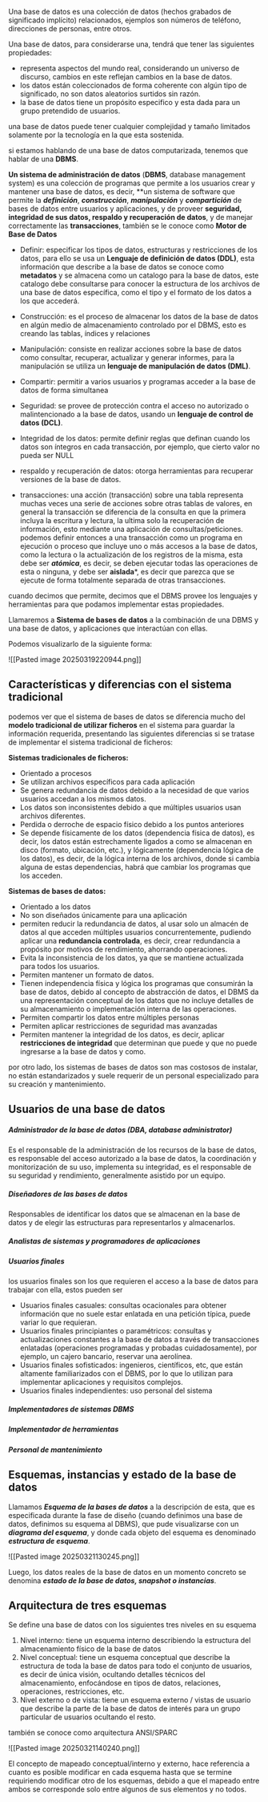 Una base de datos es una colección de datos (hechos grabados de significado implícito) relacionados, ejemplos son números de teléfono, direcciones de personas, entre otros. 

Una base de datos, para considerarse una, tendrá que tener las siguientes propiedades:

* representa aspectos del mundo real, considerando un universo de discurso, cambios en este reflejan cambios en la base de datos.
* los datos están coleccionados de forma coherente con algún tipo de significado, no son datos aleatorios surtidos sin razón.
* la base de datos tiene un propósito especifico y esta dada para un grupo pretendido de usuarios.

una base de datos puede tener cualquier complejidad y tamaño limitados solamente por la tecnología en la que esta sostenida.

si estamos hablando de una base de datos computarizada, tenemos que hablar de una **DBMS**. 

**Un sistema de administración de datos** (**DBMS**, database management system) es una colección de programas que permite a los usuarios crear y mantener una base de datos, es decir, **un sistema de software que permite la ***definición***, ***construcción***, ***manipulación*** y ***compartición*** de bases de datos entre usuarios y aplicaciones, y de proveer **seguridad, integridad de sus datos, respaldo y recuperación de datos**, y de manejar correctamente las **transacciones**, también se le conoce como **Motor de Base de Datos**

* Definir: especificar los tipos de datos, estructuras y restricciones de los datos, para ello se usa un **Lenguaje de definición de datos (DDL)**, esta información que describe a la base de datos se conoce como **metadatos** y se almacena como un catalogo para la base de datos, este catalogo debe consultarse para conocer la estructura de los archivos de una base de datos específica, como el tipo y el formato de los datos a los que accederá. 

* Construcción: es el proceso de almacenar los datos de la base de datos en algún medio de almacenamiento controlado por el DBMS, esto es creando las tablas, índices y relaciones

* Manipulación: consiste en realizar acciones sobre la base de datos como consultar, recuperar, actualizar y generar informes, para la manipulación se utiliza un **lenguaje de manipulación de datos (DML)**.

* Compartir: permitir a varios usuarios y programas acceder a la base de datos de forma simultanea

* Seguridad: se provee de protección contra el acceso no autorizado o malintencionado a la base de datos, usando un **lenguaje de control de datos (DCL)**.

* Integridad de los datos: permite definir reglas que definan cuando los datos son íntegros en cada transacción, por ejemplo, que cierto valor no pueda ser NULL

* respaldo y recuperación de datos: otorga herramientas para recuperar versiones de la base de datos.

* transacciones: una acción (transacción) sobre una tabla representa muchas veces una serie de acciones sobre otras tablas de valores, en general la transacción se diferencia de la consulta en que la primera incluya la escritura y lectura, la ultima solo la recuperación de información, esto mediante una aplicación de consultas/peticiones.
  podemos definir entonces a una transacción como un programa en ejecución o proceso que incluye uno o más accesos a la base de datos, como la lectura o la actualización de los registros de la misma, esta debe ser ***atómica***, es decir, se deben ejecutar todas las operaciones de esta o ninguna, y debe ser **aislada***, es decir que parezca que se ejecute de forma totalmente separada de otras transacciones.

cuando decimos que permite, decimos que el DBMS provee los lenguajes y herramientas para que podamos implementar estas propiedades.

Llamaremos a **Sistema de bases de datos** a la combinación de una DBMS y una base de datos, y aplicaciones que interactúan con ellas.

Podemos visualizarlo de la siguiente forma:

![[Pasted image 20250319220944.png]]

## Características y diferencias con el sistema tradicional 

podemos ver que el sistema de bases de datos se diferencia mucho del **modelo tradicional de utilizar ficheros** en el sistema para guardar la información requerida, presentando las siguientes diferencias si se tratase de implementar el sistema tradicional de ficheros:

**Sistemas tradicionales de ficheros:**

* Orientado a procesos
* Se utilizan archivos específicos para cada aplicación
* Se genera redundancia de datos debido a la necesidad de que varios usuarios accedan a los mismos datos.
* Los datos son inconsistentes debido a que múltiples usuarios usan archivos diferentes.
* Perdida o derroche de espacio físico debido a los puntos anteriores
* Se depende físicamente de los datos (dependencia física de datos), es decir, los datos están estrechamente ligados a como se almacenan en disco (formato, ubicación, etc.), y lógicamente (dependencia lógica de los datos), es decir, de la lógica interna de los archivos, donde si cambia alguna de estas dependencias, habrá que cambiar los programas que los acceden. 

**Sistemas de bases de datos:**

* Orientado a los datos
* No son diseñados únicamente para una aplicación
* permiten reducir la redundancia de datos, al usar solo un almacén de datos al que acceden múltiples usuarios concurrentemente, pudiendo aplicar una **redundancia controlada**, es decir, crear redundancia a propósito por motivos de rendimiento, ahorrando operaciones.
* Evita la inconsistencia de los datos, ya que se mantiene actualizada para todos los usuarios.
* Permiten mantener un formato de datos.
* Tienen independencia física y lógica los programas que consumirán la base de datos, debido al concepto de abstracción de datos, el DBMS da una representación conceptual de los datos que no incluye detalles de su almacenamiento o implementación interna de las operaciones.
* Permiten compartir los datos entre múltiples personas
* Permiten aplicar restricciones de seguridad mas avanzadas
* Permiten mantener la integridad de los datos, es decir, aplicar **restricciones de integridad** que determinan que puede y que no puede ingresarse a la base de datos y como.

por otro lado, los sistemas de bases de datos son mas costosos de instalar, no están estandarizados y suele requerir de un personal especializado para su creación y mantenimiento.

## Usuarios de una base de datos 

##### Administrador de la base de datos (DBA,  database administrator)

Es el responsable de la administración de los recursos de la base de datos, es responsable del acceso autorizado a la base de datos, la coordinación y monitorización de su uso, implementa su integridad, es el responsable de su seguridad y rendimiento, generalmente asistido por un equipo.

##### Diseñadores de las bases de datos

Responsables de identificar los datos que se almacenan en la base de datos y de elegir las estructuras para representarlos y almacenarlos.

##### Analistas de sistemas y programadores de aplicaciones

##### Usuarios finales

los usuarios finales son los que requieren el acceso a la base de datos para trabajar con ella, estos pueden ser 
* Usuarios finales casuales: consultas ocacionales para obtener información que no suele estar enlatada en una petición típica, puede variar lo que requieran.
* Usuarios finales principiantes o paramétricos: consultas y actualizaciones constantes a la base de datos a través de transacciones enlatadas (operaciones programadas y probadas cuidadosamente), por ejemplo, un cajero bancario, reservar una aerolínea. 
* Usuarios finales sofisticados: ingenieros, científicos, etc, que están altamente familiarizados con el DBMS, por lo que lo utilizan para implementar aplicaciones y requisitos complejos.
* Usuarios finales independientes: uso personal del sistema
##### Implementadores de sistemas DBMS
##### Implementador de herramientas
##### Personal de mantenimiento


## Esquemas, instancias y estado de la base de datos

Llamamos ***Esquema de la bases de datos*** a la descripción de esta, que es especificada durante la fase de diseño (cuando definimos una base de datos, definimos su esquema al DBMS), que pude visualizarse con un ***diagrama del esquema***, y donde cada objeto del esquema es denominado ***estructura de esquema***. 

![[Pasted image 20250321130245.png]]

Luego, los datos reales de la base de datos en un momento concreto se denomina ***estado de la base de datos, snapshot o instancias***.

## Arquitectura de tres esquemas

Se define una base de datos con los siguientes tres niveles en su esquema

1. Nivel interno: tiene un esquema interno describiendo la estructura del almacenamiento físico de la base de datos
2. Nivel conceptual: tiene un esquema conceptual que describe la estructura de toda la base de datos para todo el conjunto de usuarios, es decir de única visión, ocultando detalles técnicos del almacenamiento, enfocándose en tipos de datos, relaciones, operaciones, restricciones, etc.
3. Nivel externo o de vista: tiene un esquema externo / vistas de usuario que describe la parte de la base de datos de interés para un grupo particular de usuarios ocultando el resto.

también se conoce como arquitectura ANSI/SPARC

![[Pasted image 20250321140240.png]]

El concepto de mapeado conceptual/interno y externo, hace referencia a cuanto es posible modificar en cada esquema hasta que se termine requiriendo modificar otro de los esquemas, debido a que el mapeado entre ambos se corresponde solo entre algunos de sus elementos y no todos.
